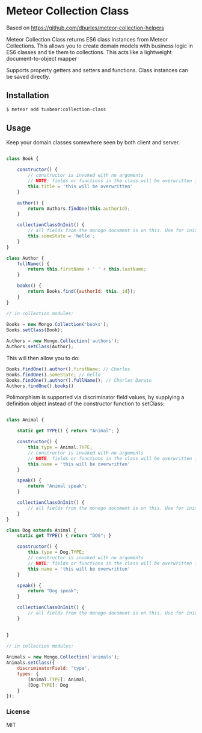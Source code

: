 # Meteor Collection Class

Based on https://github.com/dburles/meteor-collection-helpers

Meteor Collection Class returns ES6 class instances from Meteor Collections. This allows you to create domain models with business logic in ES6 classes and tie them to collections.
This acts like a lightweight document-to-object mapper

Supports property getters and setters and functions. Class instances can be saved directly.

## Installation

```sh
$ meteor add tuxbear:collection-class
```

## Usage

Keep your domain classes somewhere seen by both client and server.

```javascript

class Book {

    constructor() {
        // constructor is invoked with no arguments
        // NOTE: fields or functions in the class will be overwritten if names conflict with the collection document
        this.title = 'this will be overwritten'
    }

    author() {
        return Authors.findOne(this.authorId);
    }

    collectionClassOnInit() {
        // all fields from the monogo document is on this. Use for init setup of object state if needed
        this.someState = 'hello';
    }
}

class Author {
    fullName() {
        return this.firstName + ' ' + this.lastName;
    }

    books() {
        return Books.find({authorId: this._id});
    }
}

// in collection modules:
 
Books = new Mongo.Collection('books');
Books.setClass(Book);

Authors = new Mongo.Collection('authors');
Authors.setClass(Author);

```

This will then allow you to do:

```javascript
Books.findOne().author().firstName; // Charles
Books.findOne().someState; // hello
Books.findOne().author().fullName(); // Charles Darwin
Authors.findOne().books()
```

Polimorphism is supported via discriminator field values, by supplying a definition object instead of the constructor function to setClass:


```javascript

class Animal {

    static get TYPE() { return "Animal"; }

    constructor() {
        this.type = Animal.TYPE;
        // constructor is invoked with no arguments
        // NOTE: fields or functions in the class will be overwritten if names conflict with the collection document
        this.name = 'this will be overwritten'
    }

    speak() {
        return "Animal speak";
    }

    collectionClassOnInit() {
        // all fields from the monogo document is on this. Use for init setup of object state if needed
    }
}

class Dog extends Animal {
    static get TYPE() { return "DOG"; }

    constructor() {
        this.type = Dog.TYPE;
        // constructor is invoked with no arguments
        // NOTE: fields or functions in the class will be overwritten if names conflict with the collection document
        this.name = 'this will be overwritten'
    }

    speak() {
        return "Dog speak";
    }

    collectionClassOnInit() {
        // all fields from the monogo document is on this. Use for init setup of object state if needed
    }
    

}

// in collection modules:
 
Animals = new Mongo.Collection('animals');
Animals.setClass({
    discriminatorField: 'type',
    types: {
        [Animal.TYPE]: Animal,
        [Dog.TYPE]: Dog
    }
});


```

### License

MIT